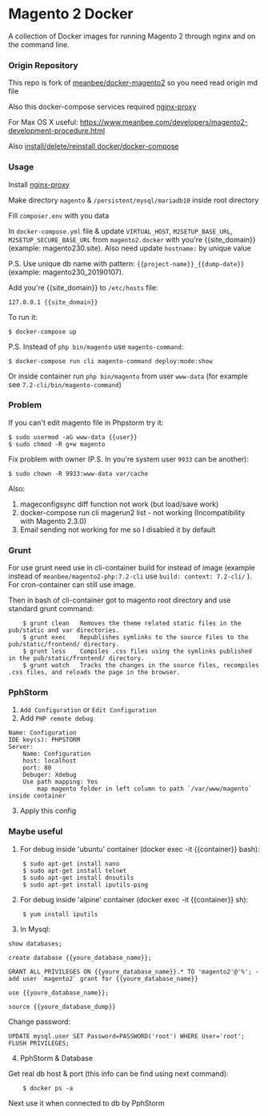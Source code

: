 # Magento 2 Docker

A collection of Docker images for running Magento 2 through nginx and on the command line.

### Origin Repository

This repo is fork of [meanbee/docker-magento2][origin-repo] so you need read origin md file

Also this docker-compose services required [nginx-proxy][nginx-proxy]

For Max OS X useful: https://www.meanbee.com/developers/magento2-development-procedure.html

Also [install/delete/reinstall docker/docker-compose](https://gist.github.com/AndriynomeD/0d61773efef2408b3785f2f91aceae12)

### Usage

Install [nginx-proxy][nginx-proxy]

Make directory `magento` & `/persistent/mysql/mariadb10` inside root directory

Fill `composer.env` with you data

In `docker-compose.yml` file & update `VIRTUAL_HOST`, `M2SETUP_BASE_URL`, `M2SETUP_SECURE_BASE_URL` from  `magento2.docker` with you're {{site_domain}} (example: magento230.site). Also need update `hostname:` by unique value

P.S. Use unique db name with pattern: `{{project-name}}_{{dump-date}}` (example: magento230_20190107). 

Add you're {{site_domain}} to `/etc/hosts` file:
```
127.0.0.1 {{site_domain}}
```

To run it:

    $ docker-compose up
   
P.S. Instead of `php bin/magento` use `magento-command`:

    $ docker-compose run cli magento-command deploy:mode:show 
    
Or inside container run `php bin/magento` from user `www-data` (for example see `7.2-cli/bin/magento-command`)

### Problem

If you can't edit magento file in Phpstorm try it:

    $ sudo usermod -aG www-data {{user}}
    $ sudo chmod -R g+w magento

Fix problem with owner (P.S. In you're system user `9933` can be another):

    $ sudo chown -R 9933:www-data var/cache

Also:
1. mageconfigsync diff function not work (but load/save work)
2. docker-compose run cli magerun2 list - not working (Incompatibility with Magento 2.3.0)
3. Email sending not working for me so I disabled it by default

### Grunt

For use grunt need use in cli-container build for instead of image (example instead of `meanbee/magento2-php:7.2-cli` use `build: context: 7.2-cli/` ). For cron-container can still use image.

Then in bash of cli-container got to magento root directory and use standard grunt command:
```
    $ grunt clean   Removes the theme related static files in the pub/static and var directories.
    $ grunt exec    Republishes symlinks to the source files to the pub/static/frontend/ directory.
    $ grunt less    Compiles .css files using the symlinks published in the pub/static/frontend/ directory.
    $ grunt watch   Tracks the changes in the source files, recompiles .css files, and reloads the page in the browser.
```

### PphStorm

1. `Add Configuration` or `Edit Configuration`
2. Add `PHP remote debug`
```
Name: Configuration
IDE key(s): PHPSTORM
Server: 
    Name: Configuration
    host: localhost
    port: 80
    Debuger: Xdebug
    Use path mapping: Yes
        map magento folder in left column to path `/var/www/magento` inside container
```
3. Apply this config

### Maybe useful

1. For debug inside 'ubuntu' container (docker exec -it {{container}} bash):
```
    $ sudo apt-get install nano
    $ sudo apt-get install telnet
    $ sudo apt-get install dnsutils
    $ sudo apt-get install iputils-ping
```
2. For debug inside 'alpine' container (docker exec -it {{container}} sh):
```
    $ yum install iputils
``` 
3. In Mysql:
```
show databases;
```
```
create database {{youre_database_name}};
```
```
GRANT ALL PRIVILEGES ON {{youre_database_name}}.* TO 'magento2'@'%'; - add user `magento2` grant for {{youre_database_name}}
```
```
use {{youre_database_name}};
```
```
source {{youre_database_dump}}
```
Change password:
```
UPDATE mysql.user SET Password=PASSWORD('root') WHERE User='root';
FLUSH PRIVILEGES;
```

4. PphStorm & Database

Get real db host & port (this info can be find using next command):
```
    $ docker ps -a
```

Next use it when connected to db by PphStorm


[ico-travis]: https://img.shields.io/travis/meanbee/docker-magento2.svg?style=flat-square
[ico-dockerbuild]: https://img.shields.io/docker/build/meanbee/magento2-php.svg?style=flat-square
[ico-downloads]: https://img.shields.io/docker/pulls/meanbee/magento2-php.svg?style=flat-square
[ico-dockerstars]: https://img.shields.io/docker/stars/meanbee/magento2-php.svg?style=flat-square

[link-travis]: https://travis-ci.org/meanbee/docker-magento2
[link-dockerhub]: https://hub.docker.com/r/meanbee/magento2-php
[origin-repo]: https://github.com/meanbee/docker-magento2
[nginx-proxy]: https://github.com/AndriynomeD/nginx-proxy